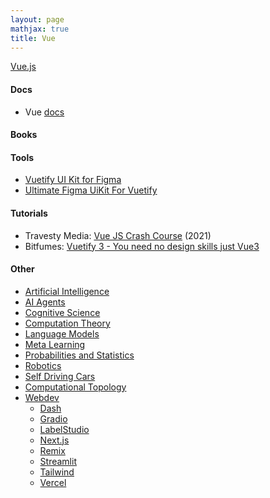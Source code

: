 ```yaml
---
layout: page
mathjax: true
title: Vue
---
```

[Vue.js](https://vuejs.org/)

#### Docs
* Vue [docs](https://vuejs.org/guide/introduction.html)

#### Books

#### Tools
* [Vuetify UI Kit for Figma](https://store.vuetifyjs.com/collections/ui-kits/products/vuetify-ui-kit-figma)
* [Ultimate Figma UiKit For Vuetify](https://store.vuetifyjs.com/products/ultimate-figma-uikit-for-vuetify-1?variant=43418187366622)

#### Tutorials
* Travesty Media: [Vue JS Crash Course](https://www.youtube.com/watch?v=qZXt1Aom3Cs) (2021)
* Bitfumes: [Vuetify 3 - You need no design skills just Vue3](https://www.youtube.com/watch?v=MWSP6PGHAb4)

#### Other
* [Artificial Intelligence](/artificial_intelligence)
* [AI Agents](/ai_agents)
* [Cognitive Science](/cognitive_science)
* [Computation Theory](/computation_theory)
* [Language Models](/language_models)
* [Meta Learning](/meta_learning)
* [Probabilities and Statistics](/probabilities_and_statistics)
* [Robotics](/robotics)
* [Self Driving Cars](/self_driving_cars)
* [Computational Topology](/computational_topology)
* [Webdev](/webdev)
  * [Dash](/webdev/dash)
  * [Gradio](/webdev/gradio)
  * [LabelStudio](/webdev/label_studio)
  * [Next.js](/webdev/next_js)
  * [Remix](/webdev/remix)
  * [Streamlit](/webdev/streamlit)
  * [Tailwind](/webdev/tailwind)
  * [Vercel](/webdev/vercel)
